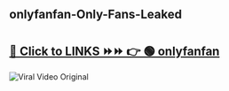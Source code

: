 
 ## onlyfanfan-Only-Fans-Leaked

# <h2><a href="https://clipsfans.com/onlyfanfan&ref=git">🔗 Click to LINKS ⏩⏩ 👉 🟢 onlyfanfan </a></h2>

<a href="https://clipsfans.com/onlyfanfan&ref=git" rel="nofollow" data-target="animated-image.originalLink"><img src="https://i.ibb.co.com/xMMVF88/686577567.gif" alt="Viral Video Original" style="max-width: 100%; display: inline-block;" data-target="animated-image.originalImage"></a>
